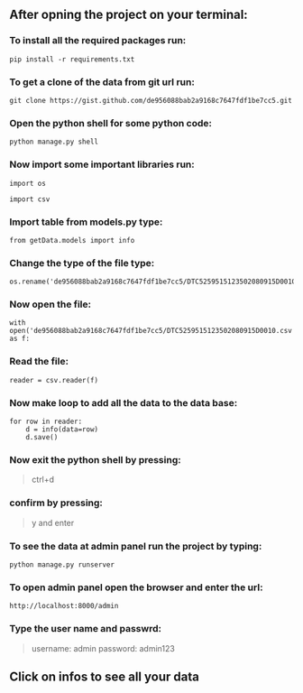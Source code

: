 ## After opning the project on your terminal:
### To install all the required packages run:
```
pip install -r requirements.txt
```
### To get a clone of the data from git url run:
```
git clone https://gist.github.com/de956088bab2a9168c7647fdf1be7cc5.git
```
### Open the python shell for some python code:
```
python manage.py shell
```
### Now import some important libraries run:
```
import os
```
```
import csv
```
### Import table from models.py type:
```
from getData.models import info
```
### Change the type of the file type:
```	
os.rename('de956088bab2a9168c7647fdf1be7cc5/DTC5259515123502080915D0010.uff','de956088bab2a9168c7647fdf1be7cc5/DTC5259515123502080915D0010.csv')
```
### Now open the file:
```
with open('de956088bab2a9168c7647fdf1be7cc5/DTC5259515123502080915D0010.csv') as f:
```
### Read the file:
```
reader = csv.reader(f)
```
### Now make loop to add all the data to the data base:
```
for row in reader:
	d = info(data=row)
	d.save()
```
### Now exit the python shell by pressing:
> ctrl+d
### confirm by pressing:
> y and enter
### To see the data at admin panel run the project by typing:
```	
python manage.py runserver
```
### To open admin panel open the browser and enter the url:
```	
http://localhost:8000/admin
```
### Type the user name and passwrd:
> username: admin
> password: admin123
## Click on infos to see all your data
